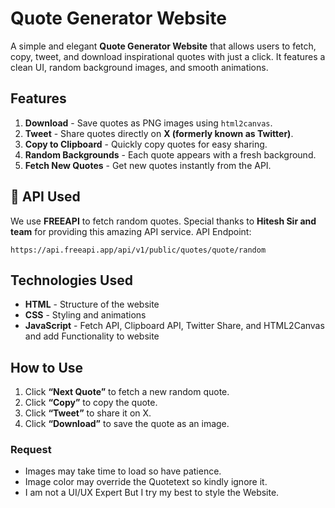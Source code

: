# Quote Generator Website
A simple and elegant **Quote Generator Website** that allows users to fetch, copy, tweet, and download inspirational quotes with just a click. It features a clean UI, random background images, and smooth animations.

##  Features
1. **Download** - Save quotes as PNG images using `html2canvas`.
2. **Tweet** - Share quotes directly on **X (formerly known as Twitter)**.
3. **Copy to Clipboard** - Quickly copy quotes for easy sharing.
4. **Random Backgrounds** - Each quote appears with a fresh background.
5. **Fetch New Quotes** - Get new quotes instantly from the API.


## 🔗 API Used
We use **FREEAPI** to fetch random quotes. Special thanks to **Hitesh Sir and team** for providing this amazing API service.
API Endpoint:
```
https://api.freeapi.app/api/v1/public/quotes/quote/random
```

## Technologies Used
- **HTML** - Structure of the website
- **CSS** - Styling and animations
- **JavaScript** - Fetch API, Clipboard API, Twitter Share, and HTML2Canvas and add Functionality to website

## How to Use
1. Click **“Next Quote”** to fetch a new random quote.
2. Click **“Copy”** to copy the quote.
3. Click **“Tweet”** to share it on X.
4. Click **“Download”** to save the quote as an image.

### Request
- Images may take time to load so have patience.
- Image color may override the Quotetext so kindly ignore it.
- I am not a UI/UX Expert But I try my best to style the Website.


